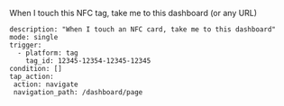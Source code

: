 When I touch this NFC tag, take me to this dashboard (or any URL)

```
description: "When I touch an NFC card, take me to this dashboard"
mode: single
trigger:
  - platform: tag
    tag_id: 12345-12354-12345-12345
condition: []
tap_action: 
 action: navigate
 navigation_path: /dashboard/page
```


